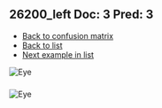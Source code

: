 ## 26200_left Doc: 3 Pred: 3
- [Back to confusion matrix](https://github.com/juliandewit/kaggle_retinopathy/blob/master/matrix.md)
- [Back to list](https://github.com/juliandewit/kaggle_retinopathy/blob/master/lists/33/list.md)
- [Next example in list](https://github.com/juliandewit/kaggle_retinopathy/blob/master/lists/33/26/26299_left.md)

![Eye](https://retinopaty.blob.core.windows.net/size1024/26200_left_3.jpeg)

### 

![Eye]()
